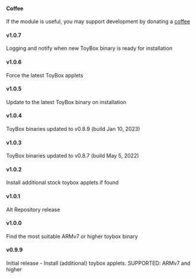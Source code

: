 #### Coffee
If the module is useful, you may support development by donating a [coffee](https://zgfg.github.io/PayPal.html)

#### v1.0.7

Logging and notify when new ToyBox binary is ready for installation

#### v1.0.6

Force the latest ToyBox applets 

#### v1.0.5

Update to the latest ToyBox binary on installation 

#### v1.0.4

ToyBox binaries updated to v0.8.9 (build Jan 10, 2023)

#### v1.0.3

ToyBox binaries updated to v0.8.7 (build May 5, 2022)

#### v1.0.2

Install additional stock toybox applets if found

#### v1.0.1

Alt Repository release

#### v1.0.0

Find the most suitable ARMv7 or higher toybox binary

#### v0.9.9

Initial release - Install (additional) toybox applets. SUPPORTED: ARMv7 and higher 
